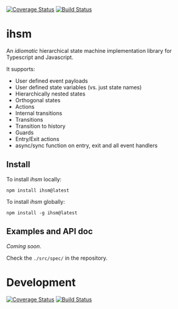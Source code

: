 [![Coverage Status](https://coveralls.io/repos/github/filasieno/ihsm/badge.svg?branch=master)](https://coveralls.io/github/filasieno/ihsm?branch=dev)
[![Build Status](https://travis-ci.com/filasieno/ihsm.svg?branch=master)](https://travis-ci.com/filasieno/ihsm)

# ihsm

An _idiomatic_ hierarchical state machine implementation library for Typescript and Javascript.

It supports:   
   * User defined event payloads
   * User defined state variables (vs. just state names)
   * Hierarchically nested states
   * Orthogonal states
   * Actions
   * Internal transitions
   * Transitions
   * Transition to history
   * Guards
   * Entry/Exit actions
   * async/sync function on entry, exit and all event handlers 
  
## Install

To install _ihsm_ locally:

```shell 
npm install ihsm@latest
```

To install _ihsm_ globally:

```shell 
npm install -g ihsm@latest

```

## Examples and API doc 

_Coming soon_.

Check the ```./src/spec/``` in the repository.

# Development 

[![Coverage Status](https://coveralls.io/repos/github/filasieno/ihsm/badge.svg?branch=dev)](https://coveralls.io/github/filasieno/ihsm?branch=dev)
[![Build Status](https://travis-ci.com/filasieno/ihsm.svg?branch=dev)](https://travis-ci.com/filasieno/ihsm)

